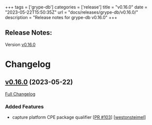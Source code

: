 +++
tags = ['grype-db']
categories = ['release']
title = "v0.16.0"
date = "2023-05-22T15:50:35Z"
url = "docs/releases/grype-db/v0.16.0/"
description = "Release notes for grype-db v0.16.0"
+++

## Release Notes:
Version [v0.16.0](https://github.com/anchore/grype-db/releases/tag/v0.16.0)

# Changelog

## [v0.16.0](https://github.com/anchore/grype-db/tree/v0.16.0) (2023-05-22)

[Full Changelog](https://github.com/anchore/grype-db/compare/v0.15.4...v0.16.0)

### Added Features

- capture platform CPE package qualifier [[PR #103](https://github.com/anchore/grype-db/pull/103)] [[westonsteimel](https://github.com/westonsteimel)]
